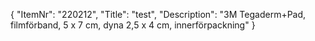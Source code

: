 {
  "ItemNr": "220212",
  "Title": "test",
  "Description": "3M Tegaderm+Pad, filmförband, 5 x 7 cm, dyna 2,5 x 4 cm, innerförpackning"
}